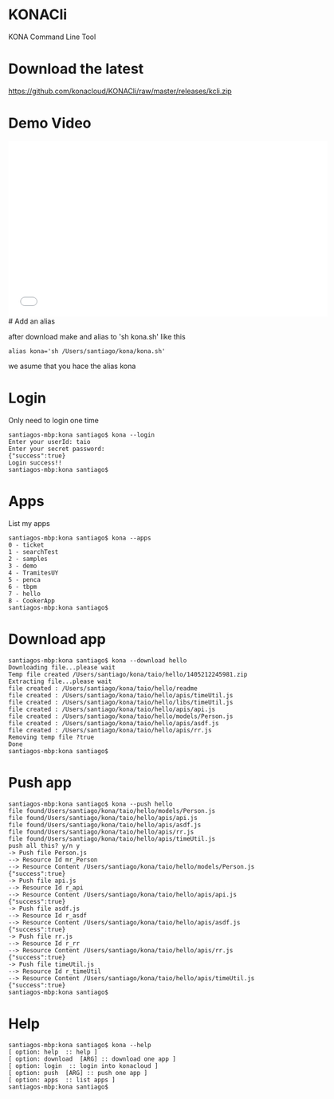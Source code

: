 KONACli
=======

KONA Command Line Tool


# Download the latest

https://github.com/konacloud/KONACli/raw/master/releases/kcli.zip
# Demo Video

<iframe src="//fast.wistia.net/embed/iframe/1oh4dvjjt6" allowtransparency="true" frameborder="0" scrolling="no" class="wistia_embed" name="wistia_embed" allowfullscreen mozallowfullscreen webkitallowfullscreen oallowfullscreen msallowfullscreen width="640" height="353"></iframe>
# Add an alias

after download make and alias to 'sh kona.sh' like this

```
alias kona='sh /Users/santiago/kona/kona.sh'
```

we asume that you hace the alias kona

# Login

Only need to login one time

```
santiagos-mbp:kona santiago$ kona --login
Enter your userId: taio
Enter your secret password: 
{"success":true}
Login success!!
santiagos-mbp:kona santiago$ 
```

# Apps

List my apps

```
santiagos-mbp:kona santiago$ kona --apps
0 - ticket
1 - searchTest
2 - samples
3 - demo
4 - TramitesUY
5 - penca
6 - tbpm
7 - hello
8 - CookerApp
santiagos-mbp:kona santiago$ 
```
# Download app

```
santiagos-mbp:kona santiago$ kona --download hello
Downloading file...please wait
Temp file created /Users/santiago/kona/taio/hello/1405212245981.zip
Extracting file...please wait
file created : /Users/santiago/kona/taio/hello/readme
file created : /Users/santiago/kona/taio/hello/apis/timeUtil.js
file created : /Users/santiago/kona/taio/hello/libs/timeUtil.js
file created : /Users/santiago/kona/taio/hello/apis/api.js
file created : /Users/santiago/kona/taio/hello/models/Person.js
file created : /Users/santiago/kona/taio/hello/apis/asdf.js
file created : /Users/santiago/kona/taio/hello/apis/rr.js
Removing temp file ?true
Done
santiagos-mbp:kona santiago$ 
```

# Push app

```
santiagos-mbp:kona santiago$ kona --push hello
file found/Users/santiago/kona/taio/hello/models/Person.js
file found/Users/santiago/kona/taio/hello/apis/api.js
file found/Users/santiago/kona/taio/hello/apis/asdf.js
file found/Users/santiago/kona/taio/hello/apis/rr.js
file found/Users/santiago/kona/taio/hello/apis/timeUtil.js
push all this? y/n y
-> Push file Person.js
--> Resource Id mr_Person
--> Resource Content /Users/santiago/kona/taio/hello/models/Person.js
{"success":true}
-> Push file api.js
--> Resource Id r_api
--> Resource Content /Users/santiago/kona/taio/hello/apis/api.js
{"success":true}
-> Push file asdf.js
--> Resource Id r_asdf
--> Resource Content /Users/santiago/kona/taio/hello/apis/asdf.js
{"success":true}
-> Push file rr.js
--> Resource Id r_rr
--> Resource Content /Users/santiago/kona/taio/hello/apis/rr.js
{"success":true}
-> Push file timeUtil.js
--> Resource Id r_timeUtil
--> Resource Content /Users/santiago/kona/taio/hello/apis/timeUtil.js
{"success":true}
santiagos-mbp:kona santiago$ 
```

# Help

```
santiagos-mbp:kona santiago$ kona --help
[ option: help  :: help ]
[ option: download  [ARG] :: download one app ]
[ option: login  :: login into konacloud ]
[ option: push  [ARG] :: push one app ]
[ option: apps  :: list apps ]
santiagos-mbp:kona santiago$ 
```
